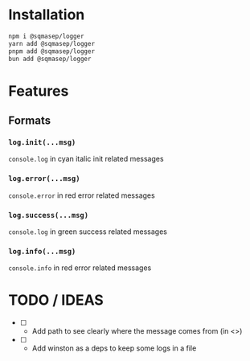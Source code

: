 # Installation

```bash
npm i @sqmasep/logger
yarn add @sqmasep/logger
pnpm add @sqmasep/logger
bun add @sqmasep/logger
```

# Features

## Formats

### `log.init(...msg)`

`console.log` in cyan italic init related messages

### `log.error(...msg)`

`console.error` in red error related messages

### `log.success(...msg)`

`console.log` in green success related messages

### `log.info(...msg)`

`console.info` in red error related messages

# TODO / IDEAS

- [ ] - Add path to see clearly where the message comes from (in <>)
- [ ] - Add winston as a deps to keep some logs in a file
